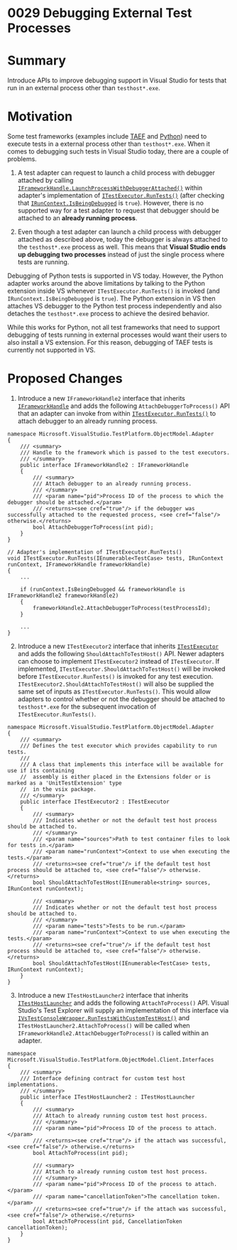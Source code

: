 # 0029 Debugging External Test Processes

# Summary
Introduce APIs to improve debugging support in Visual Studio for tests that run in an external process other than `testhost*.exe`.

# Motivation
Some test frameworks (examples include [TAEF](https://docs.microsoft.com/en-us/windows-hardware/drivers/taef/) and [Python](https://docs.microsoft.com/en-us/visualstudio/python/unit-testing-python-in-visual-studio)) need to execute tests in a external process other than `testhost*.exe`. When it comes to debugging such tests in Visual Studio today, there are a couple of problems. 

1. A test adapter can request to launch a child process with debugger attached by calling  [`IFrameworkHandle.LaunchProcessWithDebuggerAttached()`](https://github.com/microsoft/vstest/blob/main/src/Microsoft.TestPlatform.ObjectModel/Adapter/Interfaces/IFrameworkHandle.cs#L29) within adapter's implementation of [`ITestExecutor.RunTests()`](https://github.com/microsoft/vstest/blob/main/src/Microsoft.TestPlatform.ObjectModel/Adapter/Interfaces/ITestExecutor.cs#L23) (after checking that [`IRunContext.IsBeingDebugged`](https://github.com/microsoft/vstest/blob/main/src/Microsoft.TestPlatform.ObjectModel/Adapter/Interfaces/IRunContext.cs#L32) is `true`). However, there is no supported way for a test adapter to request that debugger should be attached to an **already running process**.

2. Even though a test adapter can launch a child process with debugger attached as described above, today the debugger is always attached to the `testhost*.exe` process as well. This means that **Visual Studio ends up debugging two processes** instead of just the single process where tests are running.

Debugging of Python tests is supported in VS today. However, the Python adapter works around the above limitations by talking to the Python extension inside VS whenever `ITestExecutor.RunTests()` is invoked (and `IRunContext.IsBeingDebugged` is `true`). The Python extension in VS then attaches VS debugger to the Python test process independently and also detaches the `testhost*.exe` process to achieve the desired behavior.

While this works for Python, not all test frameworks that need to support debugging of tests running in external processes would want their users to also install a VS extension. For this reason, debugging of TAEF tests is currently not supported in VS.

# Proposed Changes
1. Introduce a new `IFrameworkHandle2` interface that inherits [`IFrameworkHandle`](https://github.com/microsoft/vstest/blob/main/src/Microsoft.TestPlatform.ObjectModel/Adapter/Interfaces/IFrameworkHandle.cs#L12) and adds the following `AttachDebuggerToProcess()` API that an adapter can invoke from within [`ITestExecutor.RunTests()`](https://github.com/microsoft/vstest/blob/main/src/Microsoft.TestPlatform.ObjectModel/Adapter/Interfaces/ITestExecutor.cs#L23) to attach debugger to an already running process. 

```
namespace Microsoft.VisualStudio.TestPlatform.ObjectModel.Adapter
{
    /// <summary>
    /// Handle to the framework which is passed to the test executors.
    /// </summary>
    public interface IFrameworkHandle2 : IFrameworkHandle
    {
        /// <summary>
        /// Attach debugger to an already running process.
        /// </summary>
        /// <param name="pid">Process ID of the process to which the debugger should be attached.</param>
        /// <returns><see cref="true"/> if the debugger was successfully attached to the requested process, <see cref="false"/> otherwise.</returns>
        bool AttachDebuggerToProcess(int pid);
    }
}
```

```
// Adapter's implementation of ITestExecutor.RunTests()
void ITestExecutor.RunTests(IEnumerable<TestCase> tests, IRunContext runContext, IFrameworkHandle frameworkHandle)
{
    ...

    if (runContext.IsBeingDebugged && frameworkHandle is IFrameworkHandle2 frameworkHandle2)
    {
        frameworkHandle2.AttachDebuggerToProcess(testProcessId);
    }

    ...
}
```

2. Introduce a new `ITestExecutor2` interface that inherits [`ITestExecutor`](https://github.com/microsoft/vstest/blob/main/src/Microsoft.TestPlatform.ObjectModel/Adapter/Interfaces/ITestExecutor.cs#L15) and adds the following `ShouldAttachToTestHost()` API. Newer adapters can choose to implement `ITestExecutor2` instead of `ITestExecutor`. If implemented, `ITestExecutor.ShouldAttachToTestHost()` will be invoked before `ITestExecutor.RunTests()` is invoked for any test execution. `ITestExecutor2.ShouldAttachToTestHost()` will also be supplied the same set of inputs as `ITestExecutor.RunTests()`. This would allow adapters to control whether or not the debugger should be attached to `testhost*.exe` for the subsequent invocation of `ITestExecutor.RunTests()`.

```
namespace Microsoft.VisualStudio.TestPlatform.ObjectModel.Adapter
{
    /// <summary>
    /// Defines the test executor which provides capability to run tests.  
    /// 
    /// A class that implements this interface will be available for use if its containing 
    //  assembly is either placed in the Extensions folder or is marked as a 'UnitTestExtension' type 
    //  in the vsix package.
    /// </summary>
    public interface ITestExecutor2 : ITestExecutor
    {
        /// <summary>
        /// Indicates whether or not the default test host process should be attached to.
        /// </summary>
        /// <param name="sources">Path to test container files to look for tests in.</param>
        /// <param name="runContext">Context to use when executing the tests.</param>
        /// <returns><see cref="true"/> if the default test host process should be attached to, <see cref="false"/> otherwise.</returns>
        bool ShouldAttachToTestHost(IEnumerable<string> sources, IRunContext runContext);

        /// <summary>
        /// Indicates whether or not the default test host process should be attached to.
        /// </summary>
        /// <param name="tests">Tests to be run.</param>
        /// <param name="runContext">Context to use when executing the tests.</param>
        /// <returns><see cref="true"/> if the default test host process should be attached to, <see cref="false"/> otherwise.</returns>
        bool ShouldAttachToTestHost(IEnumerable<TestCase> tests, IRunContext runContext);
    }
}
```

3. Introduce a new `ITestHostLauncher2` interface that inherits [`ITestHostLauncher`](https://github.com/microsoft/vstest/blob/main/src/Microsoft.TestPlatform.ObjectModel/Client/Interfaces/ITestHostLauncher.cs#L11) and adds the following `AttachToProcess()` API. Visual Studio's Test Explorer will supply an implementation of this interface via [`IVsTestConsoleWrapper.RunTestsWithCustomTestHost()`](https://github.com/microsoft/vstest/blob/main/src/Microsoft.TestPlatform.VsTestConsole.TranslationLayer/Interfaces/IVsTestConsoleWrapper.cs#L120) and `ITestHostLauncher2.AttachToProcess()` will be called when  `IFrameworkHandle2.AttachDebuggerToProcess()` is called within an adapter.

```
namespace Microsoft.VisualStudio.TestPlatform.ObjectModel.Client.Interfaces
{
    /// <summary>
    /// Interface defining contract for custom test host implementations.
    /// </summary>
    public interface ITestHostLauncher2 : ITestHostLauncher
    {
        /// <summary>
        /// Attach to already running custom test host process.
        /// </summary>
        /// <param name="pid">Process ID of the process to attach.</param>
        /// <returns><see cref="true"/> if the attach was successful, <see cref="false"/> otherwise.</returns>
        bool AttachToProcess(int pid);

        /// <summary>
        /// Attach to already running custom test host process.
        /// </summary>
        /// <param name="pid">Process ID of the process to attach.</param>
        /// <param name="cancellationToken">The cancellation token.</param>
        /// <returns><see cref="true"/> if the attach was successful, <see cref="false"/> otherwise.</returns>
        bool AttachToProcess(int pid, CancellationToken cancellationToken);
    }
}

```
